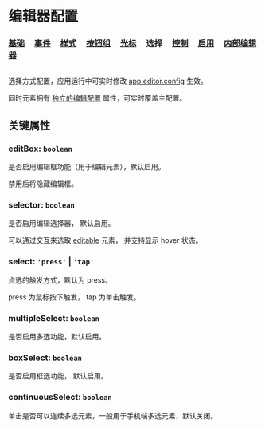 <script setup>
import Case from '/component/Case.vue'
</script>

# 编辑器配置

### [基础](/plugin/in/editor/config/base.md) &nbsp; &nbsp; [事件](/plugin/in/editor/config/event.md) &nbsp; &nbsp; [样式](/plugin/in/editor/config/style.md) &nbsp; &nbsp; [按钮组](/plugin/in/editor/config/buttons.md) &nbsp; &nbsp; [光标](/plugin/in/editor/config/cursor.md) &nbsp; &nbsp; 选择 &nbsp; &nbsp; [控制](/plugin/in/editor/config/control.md) &nbsp; &nbsp; [启用](/plugin/in/editor/config/enable.md) &nbsp; &nbsp; [内部编辑器](/plugin/in/editor/config/innerEditor.md)

##

选择方式配置，应用运行中可实时修改 [app.editor.config](/plugin/in/editor/index.md#config-ieditorconfig) 生效。

同时元素拥有 [独立的编辑配置](/reference/UI/editable.md#editconfig-ieditorconfig) 属性，可实时覆盖主配置。

## 关键属性

### editBox: `boolean`

是否启用编辑框功能（用于编辑元素），默认启用。

禁用后将隐藏编辑框。

### selector: `boolean`

是否启用编辑选择器， 默认启用。

可以通过交互来选取 [editable](/reference/UI/editable.md) 元素， 并支持显示 hover 状态。

### select: `'press'` | `'tap'`

点选的触发方式，默认为 press。

press 为鼠标按下触发， tap 为单击触发。

### multipleSelect: `boolean`

是否启用多选功能，默认启用。

### boxSelect: `boolean`

是否启用框选功能， 默认启用。

### continuousSelect: `boolean`

单击是否可以连续多选元素，一般用于手机端多选元素，默认关闭。
